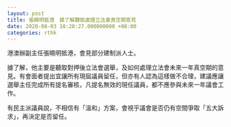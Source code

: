 ```yaml
---
layout: post
title: 張曉明抵港　據了解聽取處理立法會真空期意見
date: 2020-08-03 18:28:27.000000000 +08:00
categories: rthk
---
```


港澳辦副主任張曉明抵港，會見部分建制派人士。

據了解，他主要是聽取對押後立法會選舉，及如何處理立法會未來一年真空期的意見。有會面者提出宜讓所有現屆議員留任，但亦有人認為這樣做不合理，建議應讓選舉主任完成所有提名審核，凡提名無效的現任議員，都不應參與未來一年議會工作。

有民主派議員說，不相信有「溫和」方案，會視乎議會是否仍有空間爭取「五大訴求」，再決定是否留任。
